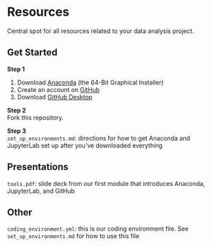 # Resources
Central spot for all resources related to your data analysis project.

## Get Started 
**Step 1**
1. Download [Anaconda](https://www.anaconda.com/distribution/) (the 64-Bit Graphical Installer)
3. Create an account on [GitHub](https://github.com/)
2. Download [GitHub Desktop](https://desktop.github.com/)

**Step 2**  
Fork this repository.

**Step 3**  
`set_up_environments.md`: directions for how to get Anaconda and JupyterLab set up after you've downloaded everything

## Presentations
`tools.pdf`: slide deck from our first module that introduces Anaconda, JupyterLab, and GitHub

## Other
`coding_environment.yml`: this is our coding environment file. See `set_up_environments.md` for how to use this file

